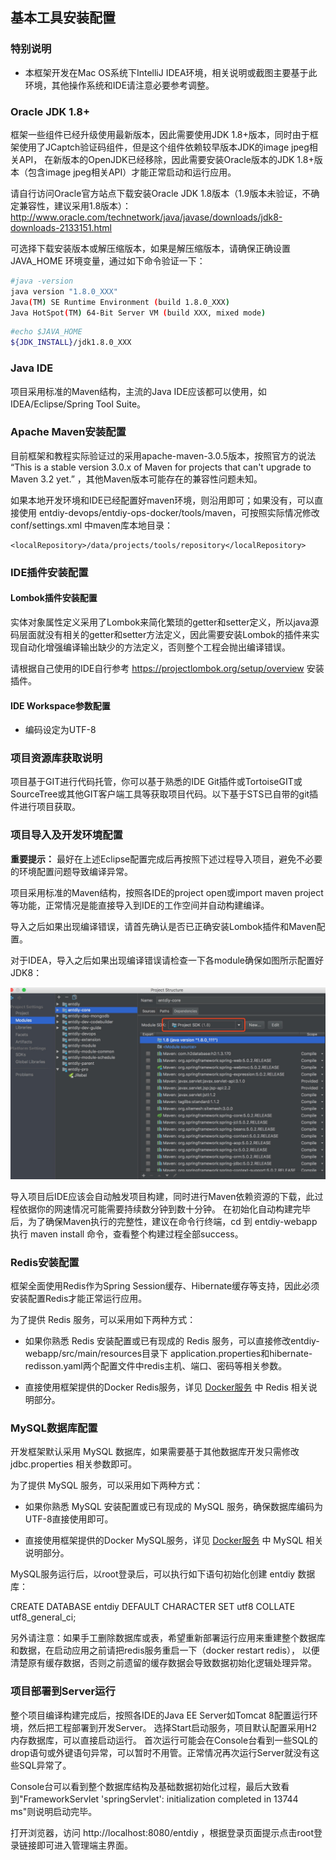 ## 基本工具安装配置

### 特别说明

* 本框架开发在Mac OS系统下IntelliJ IDEA环境，相关说明或截图主要基于此环境，其他操作系统和IDE请注意必要参考调整。

### Oracle JDK 1.8+

框架一些组件已经升级使用最新版本，因此需要使用JDK 1.8+版本，同时由于框架使用了JCaptch验证码组件，但是这个组件依赖较早版本JDK的image jpeg相关API，
在新版本的OpenJDK已经移除，因此需要安装Oracle版本的JDK 1.8+版本（包含image jpeg相关API）才能正常启动和运行应用。

请自行访问Oracle官方站点下载安装Oracle JDK 1.8版本（1.9版本未验证，不确定兼容性，建议采用1.8版本）：
http://www.oracle.com/technetwork/java/javase/downloads/jdk8-downloads-2133151.html

可选择下载安装版本或解压缩版本，如果是解压缩版本，请确保正确设置 JAVA_HOME 环境变量，通过如下命令验证一下：

``` bash
#java -version
java version "1.8.0_XXX"
Java(TM) SE Runtime Environment (build 1.8.0_XXX)
Java HotSpot(TM) 64-Bit Server VM (build XXX, mixed mode)
```

``` bash
#echo $JAVA_HOME
${JDK_INSTALL}/jdk1.8.0_XXX
```

### Java IDE

项目采用标准的Maven结构，主流的Java IDE应该都可以使用，如IDEA/Eclipse/Spring Tool Suite。

### Apache Maven安装配置

目前框架和教程实际验证过的采用apache-maven-3.0.5版本，按照官方的说法 “This is a stable version 3.0.x of Maven for projects that can't upgrade to Maven 3.2 yet.” ，其他Maven版本可能存在的兼容性问题未知。

如果本地开发环境和IDE已经配置好maven环境，则沿用即可；如果没有，可以直接使用 entdiy-devops/entdiy-ops-docker/tools/maven，可按照实际情况修改 conf/settings.xml 中maven库本地目录：

```
<localRepository>/data/projects/tools/repository</localRepository>
```

### IDE插件安装配置
 
#### Lombok插件安装配置

实体对象属性定义采用了Lombok来简化繁琐的getter和setter定义，所以java源码层面就没有相关的getter和setter方法定义，因此需要安装Lombok的插件来实现自动化增强编译输出缺少的方法定义，否则整个工程会抛出编译错误。

请根据自己使用的IDE自行参考 https://projectlombok.org/setup/overview 安装插件。

#### IDE Workspace参数配置

* 编码设定为UTF-8

### 项目资源库获取说明

项目基于GIT进行代码托管，你可以基于熟悉的IDE Git插件或TortoiseGIT或SourceTree或其他GIT客户端工具等获取项目代码。以下基于STS已自带的git插件进行项目获取。

### 项目导入及开发环境配置

**重要提示：** 最好在上述Eclipse配置完成后再按照下述过程导入项目，避免不必要的环境配置问题导致编译异常。

项目采用标准的Maven结构，按照各IDE的project open或import maven project等功能，正常情况是能直接导入到IDE的工作空间并自动构建编译。

导入之后如果出现编译错误，请首先确认是否已正确安装Lombok插件和Maven配置。

对于IDEA，导入之后如果出现编译错误请检查一下各module确保如图所示配置好JDK8：

![idea-module-sdk](images/idea-module-sdk.png)

导入项目后IDE应该会自动触发项目构建，同时进行Maven依赖资源的下载，此过程依据你的网速情况可能需要持续数分钟到数十分钟。
在初始化自动构建完毕后，为了确保Maven执行的完整性，建议在命令行终端，cd 到 entdiy-webapp 执行 maven install 命令，查看整个构建过程全部success。

### Redis安装配置

框架全面使用Redis作为Spring Session缓存、Hibernate缓存等支持，因此必须安装配置Redis才能正常运行应用。

为了提供 Redis 服务，可以采用如下两种方式：

* 如果你熟悉 Redis 安装配置或已有现成的 Redis 服务，可以直接修改entdiy-webapp/src/main/resources目录下
application.properties和hibernate-redisson.yaml两个配置文件中redis主机、端口、密码等相关参数。

* 直接使用框架提供的Docker Redis服务，详见 [Docker服务](220.Docker服务.md) 中 Redis 相关说明部分。

### MySQL数据库配置

开发框架默认采用 MySQL 数据库，如果需要基于其他数据库开发只需修改 jdbc.properties 相关参数即可。

为了提供 MySQL 服务，可以采用如下两种方式：

* 如果你熟悉 MySQL 安装配置或已有现成的 MySQL 服务，确保数据库编码为UTF-8直接使用即可。

* 直接使用框架提供的Docker MySQL服务，详见 [Docker服务](220.Docker服务.md) 中 MySQL 相关说明部分。

MySQL服务运行后，以root登录后，可以执行如下语句初始化创建 entdiy 数据库：

CREATE DATABASE entdiy DEFAULT CHARACTER SET utf8 COLLATE utf8_general_ci;

另外请注意：如果手工删除数据库或表，希望重新部署运行应用来重建整个数据库和数据，在启动应用之前请把redis服务重启一下（docker restart redis），
以便清楚原有缓存数据，否则之前遗留的缓存数据会导致数据初始化逻辑处理异常。

### 项目部署到Server运行

整个项目编译构建完成后，按照各IDE的Java EE Server如Tomcat 8配置运行环境，然后把工程部署到开发Server。
选择Start启动服务，项目默认配置采用H2内存数据库，可以直接启动运行。
首次运行可能会在Console台看到一些SQL的drop语句或外键语句异常，可以暂时不用管。正常情况再次运行Server就没有这些SQL异常了。

Console台可以看到整个数据库结构及基础数据初始化过程，最后大致看到"FrameworkServlet 'springServlet': initialization completed in 13744 ms"则说明启动完毕。

打开浏览器，访问 http://localhost:8080/entdiy ，根据登录页面提示点击root登录链接即可进入管理端主界面。